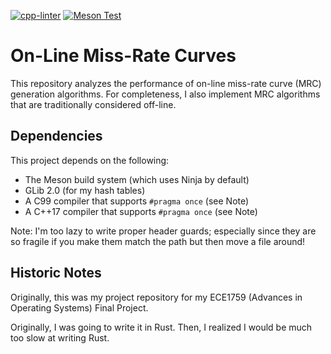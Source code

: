 [![cpp-linter](https://github.com/cpp-linter/cpp-linter-action/actions/workflows/cpp-linter.yml/badge.svg)](https://github.com/cpp-linter/cpp-linter-action/actions/workflows/cpp-linter.yml)
[![Meson Test](https://github.com/thedavidchu/online_mrc/workflows/meson-build/badge.svg)](https://github.com/thedavidchu/online_mrc/actions)

# On-Line Miss-Rate Curves

This repository analyzes the performance of on-line miss-rate curve (MRC)
generation algorithms. For completeness, I also implement MRC algorithms that
are traditionally considered off-line.

## Dependencies

This project depends on the following:
- The Meson build system (which uses Ninja by default)
- GLib 2.0 (for my hash tables)
- A C99 compiler that supports `#pragma once` (see Note)
- A C++17 compiler that supports `#pragma once` (see Note)

Note: I'm too lazy to write proper header guards; especially since they are so
fragile if you make them match the path but then move a file around!

## Historic Notes

Originally, this was my project repository for my ECE1759
(Advances in Operating Systems) Final Project.

Originally, I was going to write it in Rust. Then, I realized I would be much
too slow at writing Rust.

